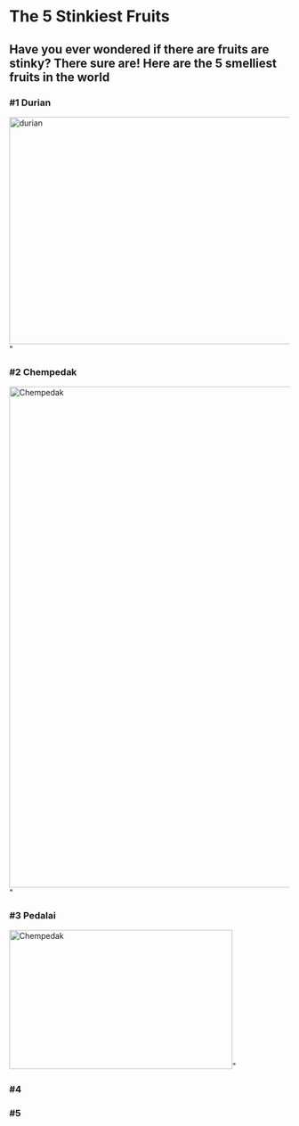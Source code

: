 # The 5 Stinkiest Fruits
## Have you ever wondered if there are fruits are stinky? There sure are! Here are the 5 smelliest fruits in the world

### #1 Durian
<img src="https://media.istockphoto.com/photos/king-of-fruits-picture-id609794900?k=20&m=609794900&s=612x612&w=0&h=QKdTRwdUvKFHLfNYHMC6TX4InxzPTndnaIPUjPcWejc=" alt="durian" width="612" height="408">"
### #2 Chempedak 
<img src="https://thumbs.dreamstime.com/b/young-jackfruit-29212827.jpg" alt="Chempedak" width="598" height="900">"
### #3 Pedalai
<img src="https://www.inetfarms.com/uploads/fruits/pedalai1.gif" alt="Chempedak" width="401" height="250">"
### #4 
### #5

